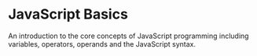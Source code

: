 # JavaScript Basics
An introduction to the core concepts of JavaScript programming including variables, operators, operands and the JavaScript syntax.
